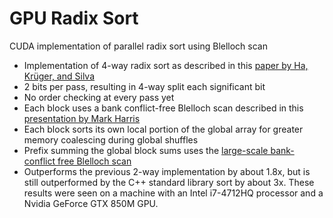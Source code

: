 # GPU Radix Sort
CUDA implementation of parallel radix sort using Blelloch scan
- Implementation of 4-way radix sort as described in this [paper by Ha, Krüger, and Silva](https://vgc.poly.edu/~csilva/papers/cgf.pdf)
- 2 bits per pass, resulting in 4-way split each significant bit
- No order checking at every pass yet
- Each block uses a bank conflict-free Blelloch scan described in this [presentation by Mark Harris](https://www.mimuw.edu.pl/~ps209291/kgkp/slides/scan.pdf)
- Each block sorts its own local portion of the global array for greater memory coalescing during global shuffles
- Prefix summing the global block sums uses the [large-scale bank-conflict free Blelloch scan](https://github.com/mark-poscablo/gpu-prefix-sum)
- Outperforms the previous 2-way implementation by about 1.8x, but is still outperformed by the C++ standard library sort by about 3x. These results were seen on a machine with an Intel i7-4712HQ processor and a Nvidia GeForce GTX 850M GPU.
